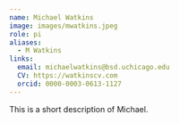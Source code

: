 ```yaml
---
name: Michael Watkins
image: images/mwatkins.jpeg
role: pi
aliases:
  - M Watkins
links:
  email: michaelwatkins@bsd.uchicago.edu
  CV: https://watkinscv.com
  orcid: 0000-0003-0613-1127
---
```


This is a short description of Michael.
